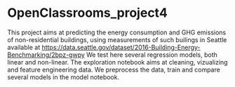 # OpenClassrooms_project4

This project aims at predicting the energy consumption and GHG emissions of non-residential buildings, using measurements of such builings in Seattle available at https://data.seattle.gov/dataset/2016-Building-Energy-Benchmarking/2bpz-gwpy
We test here several regression models, both linear and non-linear. The exploration notebook aims at cleaning, vizualizing and feature engineering data. We preprocess the data, train and compare several models in the model notebook.